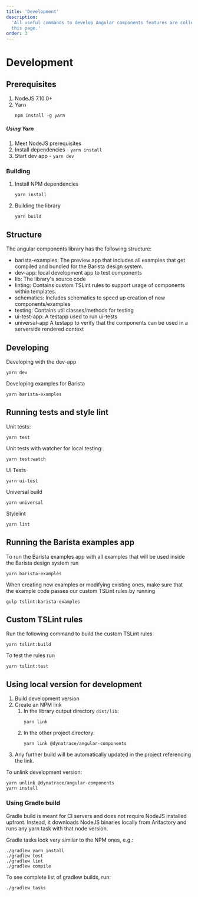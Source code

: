 ```yaml
---
title: 'Development'
description:
  'All useful commands to develop Angular components features are collected on
  this page.'
order: 3
---
```


# Development

## Prerequisites

1. NodeJS 7.10.0+
2. Yarn
   ```
   npm install -g yarn
   ```

##### Using Yarn

1. Meet NodeJS prerequisites
2. Install dependencies - `yarn install`
3. Start dev app - `yarn dev`

### Building

1. Install NPM dependencies
   ```
   yarn install
   ```
2. Building the library
   ```
   yarn build
   ```

## Structure

The angular components library has the following structure:

- barista-examples: The preview app that includes all examples that get compiled
  and bundled for the Barista design system.
- dev-app: local development app to test components
- lib: The library's source code
- linting: Contains custom TSLint rules to support usage of components within
  templates.
- schematics: Includes schematics to speed up creation of new
  components/examples
- testing: Contains util classes/methods for testing
- ui-test-app: A testapp used to run ui-tests
- universal-app A testapp to verify that the components can be used in a
  serverside rendered context

## Developing

Developing with the dev-app

```
yarn dev
```

Developing examples for Barista

```
yarn barista-examples
```

## Running tests and style lint

Unit tests:

```
yarn test
```

Unit tests with watcher for local testing:

```
yarn test:watch
```

UI Tests

```
yarn ui-test
```

Universal build

```
yarn universal
```

Stylelint

```
yarn lint
```

## Running the Barista examples app

To run the Barista examples app with all examples that will be used inside the
Barista design system run

```
yarn barista-examples
```

When creating new examples or modifying existing ones, make sure that the
example code passes our custom TSLint rules by running

```
gulp tslint:barista-examples
```

## Custom TSLint rules

Run the following command to build the custom TSLint rules

```
yarn tslint:build
```

To test the rules run

```
yarn tslint:test
```

## Using local version for development

1. Build development version
2. Create an NPM link
   1. In the library output directory `dist/lib`:
      ```
      yarn link
      ```
   2. In the other project directory:
      ```
      yarn link @dynatrace/angular-components
      ```
3. Any further build will be automatically updated in the project referencing
   the link.

To unlink development version:

```
yarn unlink @dynatrace/angular-components
yarn install
```

### Using Gradle build

Gradle build is meant for CI servers and does not require NodeJS installed
upfront. Instead, it downloads NodeJS binaries locally from Arifactory and runs
any yarn task with that node version.

Gradle tasks look very similar to the NPM ones, e.g.:

```
./gradlew yarn_install
./gradlew test
./gradlew lint
./gradlew compile
```

To see complete list of gradlew builds, run:

```
./gradlew tasks
```
